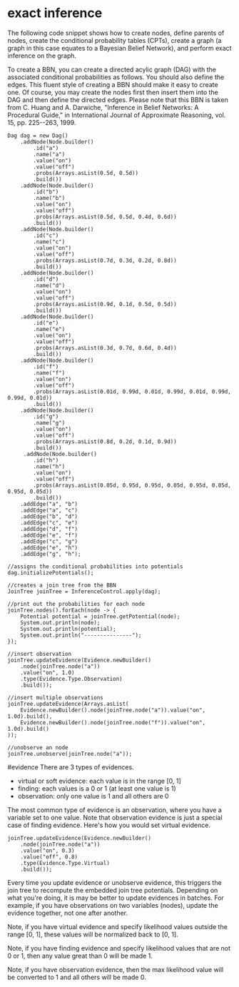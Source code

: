 # exact inference

The following code snippet shows how to create nodes, define parents of nodes, create the conditional probability tables (CPTs), create a graph (a graph in this case equates to a Bayesian Belief Network), and perform exact inference on the graph.

To create a BBN, you can create a directed acylic graph (DAG) with the associated conditional probabilities as follows. You should also define the edges. This fluent style of creating a BBN should make it easy to create one. Of course, you may create the nodes first then insert them into the DAG and then define the directed edges. Please note that this BBN is taken from C. Huang and A. Darwiche, "Inference in Belief Networks: A Procedural Guide," in International Journal of Approximate Reasoning, vol. 15, pp. 225--263, 1999.    

```
Dag dag = new Dag()
    .addNode(Node.builder()
        .id("a")
        .name("a")
        .value("on")
        .value("off")
        .probs(Arrays.asList(0.5d, 0.5d))
        .build())
    .addNode(Node.builder()
        .id("b")
        .name("b")
        .value("on")
        .value("off")
        .probs(Arrays.asList(0.5d, 0.5d, 0.4d, 0.6d))
        .build())
    .addNode(Node.builder()
        .id("c")
        .name("c")
        .value("on")
        .value("off")
        .probs(Arrays.asList(0.7d, 0.3d, 0.2d, 0.8d))
        .build())
    .addNode(Node.builder()
        .id("d")
        .name("d")
        .value("on")
        .value("off")
        .probs(Arrays.asList(0.9d, 0.1d, 0.5d, 0.5d))
        .build())
    .addNode(Node.builder()
        .id("e")
        .name("e")
        .value("on")
        .value("off")
        .probs(Arrays.asList(0.3d, 0.7d, 0.6d, 0.4d))
        .build())
    .addNode(Node.builder()
        .id("f")
        .name("f")
        .value("on")
        .value("off")
        .probs(Arrays.asList(0.01d, 0.99d, 0.01d, 0.99d, 0.01d, 0.99d, 0.99d, 0.01d))
        .build())
    .addNode(Node.builder()
        .id("g")
        .name("g")
        .value("on")
        .value("off")
        .probs(Arrays.asList(0.8d, 0.2d, 0.1d, 0.9d))
        .build())
     .addNode(Node.builder()
        .id("h")
        .name("h")
        .value("on")
        .value("off")
        .probs(Arrays.asList(0.05d, 0.95d, 0.95d, 0.05d, 0.95d, 0.05d, 0.95d, 0.05d))
        .build())
    .addEdge("a", "b")
    .addEdge("a", "c")
    .addEdge("b", "d")
    .addEdge("c", "e")
    .addEdge("d", "f")
    .addEdge("e", "f")
    .addEdge("c", "g")
    .addEdge("e", "h")
    .addEdge("g", "h");

//assigns the conditional probabilities into potentials
dag.initializePotentials();

//creates a join tree from the BBN
JoinTree joinTree = InferenceControl.apply(dag);

//print out the probabilities for each node
joinTree.nodes().forEach(node -> {
    Potential potential = joinTree.getPotential(node);
    System.out.println(node);
    System.out.println(potential);
    System.out.println("---------------");
});
    
//insert observation
joinTree.updateEvidence(Evidence.newBuilder()
    .node(joinTree.node("a"))
    .value("on", 1.0)
    .type(Evidence.Type.Observation)
    .build());

//insert multiple observations
joinTree.updateEvidence(Arrays.asList(
    Evidence.newBuilder().node(joinTree.node("a")).value("on", 1.0d).build(),
    Evidence.newBuilder().node(joinTree.node("f")).value("on", 1.0d).build()
));

//unobserve an node
joinTree.unobserve(joinTree.node("a"));
```

#evidence
There are 3 types of evidences.

* virtual or soft evidence: each value is in the range [0, 1]
* finding: each values is a 0 or 1 (at least one value is 1)
* observation: only one value is 1 and all others are 0

The most common type of evidence is an observation, where you have a variable set to one value. Note that observation evidence is just a special case of finding evidence. Here's how you would set virtual evidence.

```
joinTree.updateEvidence(Evidence.newBuilder()
    .node(joinTree.node("a"))
    .value("on", 0.3)
    .value("off", 0.8)
    .type(Evidence.Type.Virtual)
    .build());
```

Every time you update evidence or unobserve evidence, this triggers the join tree to recompute the embedded join tree potentials. Depending on what you're doing, it is may be better to update evidences in batches. For example, if you have observations on two variables (nodes), update the evidence together, not one after another.

Note, if you have virtual evidence and specify likelihood values outside the range [0, 1], these values will be normalized back to [0, 1].

Note, if you have finding evidence and specify likelihood values that are not 0 or 1, then any value great than 0 will be made 1.

Note, if you have observation evidence, then the max likelihood value will be converted to 1 and all others will be made 0.

